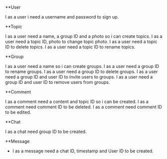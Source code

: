 
**User

  I as a user i need a username and password to sign up.
  
  **Topic

  I as a user need a name, a group ID and a photo so i can create topics.
  I as a user need a topic ID, photo to change topic photo.
  I as a user need a topic ID to delete topics.
  I as a user need a topic ID to rename topics.

**Group

  I as a user need a name so i can create groups.
  I as a user need a group ID to rename groups.
  I as a user need a group ID to delete groups.
  I as a user need a group ID and user ID to invite users to groups.
  I as a user need a group ID and user ID to remove users from groups.

**Comment
  
  I as a comment need a content and topic ID so i can be created.
  I as a comment need comment ID to be deleted.
  I as a comment need comment ID to be edited.
  
**Chat
  
  I as a chat need group ID to be created.
  
**Message
  
  - I as a message need a chat ID, timestamp and User ID to be created.

